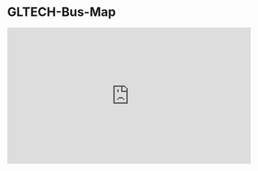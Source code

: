 # GLTECH-Bus-Map
<iframe width="560" height="315" src="https://www.youtube.com/embed/YmgChy038LE" title="YouTube video player" frameborder="0" allow="accelerometer; autoplay; clipboard-write; encrypted-media; gyroscope; picture-in-picture" allowfullscreen></iframe>

